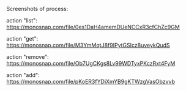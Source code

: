 Screenshots of process:

action "list": https://monosnap.com/file/0es1DaH4amemDUeNCCxR3cfChZc9GM

action "get": https://monosnap.com/file/M3YmMqtJ8f9IPytGSIcz8uveykQudS

action "remove": https://monosnap.com/file/Ob7UgCKgs8Lv99WDTyxPKczRxt4FyM

action "add": https://monosnap.com/file/pKoER3fYDjXmYB9gKTWzgVasObzvvb
